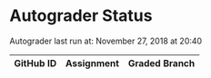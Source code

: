# Autograder Status
Autograder last run at: November 27, 2018 at 20:40

| GitHub ID | Assignment | Graded Branch |
|-----------|------------|---------------|
